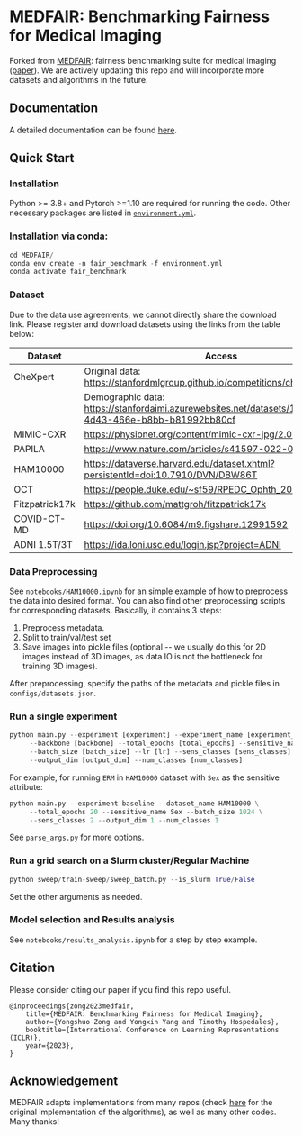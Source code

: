 # MEDFAIR: Benchmarking Fairness for Medical Imaging
Forked from [MEDFAIR](https://github.com/ys-zong/MEDFAIR/blob/main/): fairness benchmarking suite for medical imaging ([paper](https://arxiv.org/abs/2210.01725)). We are actively updating this repo and will incorporate more datasets and algorithms in the future. 


## Documentation
A detailed documentation can be found [here](https://github.com/ys-zong/MEDFAIR/blob/main/docs/index.md).

## Quick Start

### Installation
Python >= 3.8+ and Pytorch >=1.10 are required for running the code. Other necessary packages are listed in [`environment.yml`](../environment.yml).

### Installation via conda:
```python
cd MEDFAIR/
conda env create -n fair_benchmark -f environment.yml
conda activate fair_benchmark
```

### Dataset
Due to the data use agreements, we cannot directly share the download link. Please register and download datasets using the links from the table below:

| **Dataset**  | **Access**                                                                                    |
|--------------|-----------------------------------------------------------------------------------------------|
| CheXpert     | Original data: https://stanfordmlgroup.github.io/competitions/chexpert/                       |
|              | Demographic data: https://stanfordaimi.azurewebsites.net/datasets/192ada7c-4d43-466e-b8bb-b81992bb80cf                                                                           |
| MIMIC-CXR    | https://physionet.org/content/mimic-cxr-jpg/2.0.0/                                            |
| PAPILA       | https://www.nature.com/articles/s41597-022-01388-1#Sec6                                       |
| HAM10000     | https://dataverse.harvard.edu/dataset.xhtml?persistentId=doi:10.7910/DVN/DBW86T               |
| OCT          | https://people.duke.edu/~sf59/RPEDC_Ophth_2013_dataset.htm                                    |
| Fitzpatrick17k | https://github.com/mattgroh/fitzpatrick17k                                                  |
| COVID-CT-MD  |  https://doi.org/10.6084/m9.figshare.12991592                                                 |
| ADNI 1.5T/3T | https://ida.loni.usc.edu/login.jsp?project=ADNI                                               | 


### Data Preprocessing
See `notebooks/HAM10000.ipynb` for an simple example of how to preprocess the data into desired format. You can also find other preprocessing scripts for corresponding datasets.
Basically, it contains 3 steps:
1. Preprocess metadata.
2. Split to train/val/test set
3. Save images into pickle files (optional -- we usually do this for 2D images instead of 3D images, as data IO is not the bottleneck for training 3D images).

After preprocessing, specify the paths of the metadata and pickle files in `configs/datasets.json`.


### Run a single experiment
```python
python main.py --experiment [experiment] --experiment_name [experiment_name] --dataset_name [dataset_name] \
     --backbone [backbone] --total_epochs [total_epochs] --sensitive_name [sensitive_name] \
     --batch_size [batch_size] --lr [lr] --sens_classes [sens_classes]  --val_strategy [val_strategy] \
     --output_dim [output_dim] --num_classes [num_classes]
```

For example, for running `ERM` in `HAM10000` dataset with `Sex` as the sensitive attribute:
```python
python main.py --experiment baseline --dataset_name HAM10000 \
     --total_epochs 20 --sensitive_name Sex --batch_size 1024 \
     --sens_classes 2 --output_dim 1 --num_classes 1
```

See `parse_args.py` for more options.

### Run a grid search on a Slurm cluster/Regular Machine
```python
python sweep/train-sweep/sweep_batch.py --is_slurm True/False
```
Set the other arguments as needed.

### Model selection and Results analysis
See `notebooks/results_analysis.ipynb` for a step by step example.

## Citation
Please consider citing our paper if you find this repo useful.
```
@inproceedings{zong2023medfair,
    title={MEDFAIR: Benchmarking Fairness for Medical Imaging},
    author={Yongshuo Zong and Yongxin Yang and Timothy Hospedales},
    booktitle={International Conference on Learning Representations (ICLR)},
    year={2023},
}
```

## Acknowledgement
MEDFAIR adapts implementations from many repos (check [here](docs/reference.md#debiasing-methods) for the original implementation of the algorithms), as well as many other codes. Many thanks!
